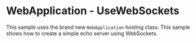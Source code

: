 # WebApplication - UseWebSockets

This sample uses the brand new `WebApplication` hosting class. This sample shows how to create a simple echo server using WebSockets.
